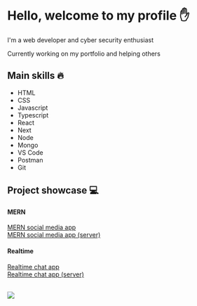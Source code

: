 # Hello, welcome to my profile ✋

I'm a web developer and cyber security enthusiast

Currently working on my portfolio and helping others

## Main skills 🔥
* HTML
* CSS
* Javascript
* Typescript
* React
* Next
* Node
* Mongo
* VS Code
* Postman
* Git

## Project showcase 💻

#### MERN
[MERN social media app](https://github.com/pakavi/mern-social-media-app)
<br />
[MERN social media app (server)](https://github.com/pakavi/mern-social-media-app-server)

#### Realtime
[Realtime chat app](https://github.com/pakavi/realtime-chat-message-app)
<br />
[Realtime chat app (server)](https://github.com/pakavi/realtime-chat-message-app-server)

<br />

<img src = "https://github-readme-stats.vercel.app/api/top-langs/?username=pakavi&layout=dev">

